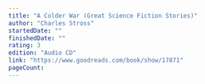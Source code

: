 ```yaml
---
title: "A Colder War (Great Science Fiction Stories)"
author: "Charles Stross"
startedDate: ""
finishedDate: ""
rating: 3
edition: "Audio CD"
link: "https://www.goodreads.com/book/show/17871"
pageCount: 
---
```



